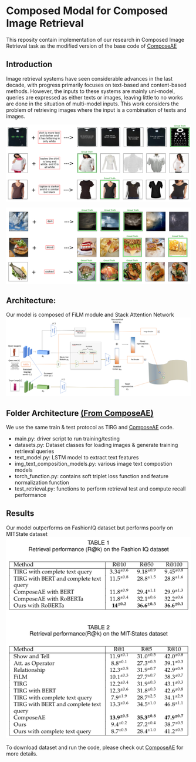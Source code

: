 # Composed Modal for Composed Image Retrieval
This reposity contain implementation of our research in Composed Image Retrieval task as the modified version of the base code of [ComposeAE](https://github.com/ecom-research/ComposeAE)

## Introduction
Image retrieval systems have seen considerable advances in the last decade, with progress primarily focuses on text-based and content-based methods. However, the inputs to these systems are mainly uni-model, queries are expressed as either texts or images, leaving little to no works are done in the situation of multi-model inputs. This work considers the problem of retrieving images where the input is a combination of texts and images.

![Example of Composed Image Retrieval on FashionIQ dataset](fashioniqsamples.png)

![Example of Composed Image Retrieval on MITState dataset](mitstatesamples.png)

## Architecture:
Our model is composed of FiLM module and Stack Attention Network
![Model Architecture](model.png)

## Folder Architecture [(From ComposeAE)](https://github.com/ecom-research/ComposeAE)
We use the same train & test protocol as TIRG and [ComposeAE](https://github.com/ecom-research/ComposeAE) code. 
- main.py: driver script to run training/testing
- datasets.py: Dataset classes for loading images & generate training retrieval queries
- text_model.py: LSTM model to extract text features
- img_text_composition_models.py: various image text compostion models
- torch_function.py: contains soft triplet loss function and feature normalization function
- test_retrieval.py: functions to perform retrieval test and compute recall performance

## Results
Our model outperforms on FashionIQ dataset but performs poorly on MITState dataset
![Result](results.png)


To download dataset and run the code, please check out [ComposeAE](https://github.com/ecom-research/ComposeAE) for more details.

